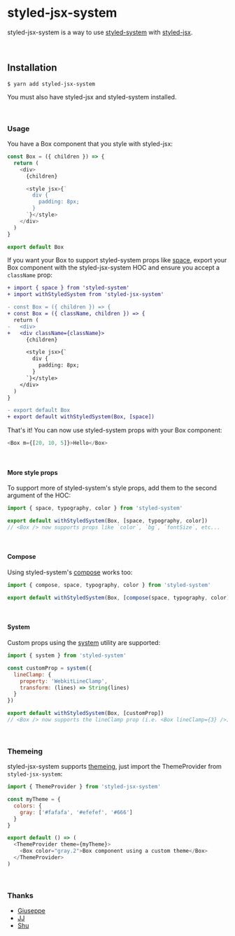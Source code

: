 # styled-jsx-system

styled-jsx-system is a way to use [styled-system](https://github.com/styled-system/styled-system) with [styled-jsx](https://github.com/zeit/styled-jsx).

<br />

## Installation

```
$ yarn add styled-jsx-system
```

You must also have styled-jsx and styled-system installed.

<br />

### Usage

You have a Box component that you style with styled-jsx:

```js
const Box = ({ children }) => {
  return (
    <div>
      {children}

      <style jsx>{`
        div {
          padding: 8px;
        }
      `}</style>
    </div>
  )
}

export default Box
```

If you want your Box to support styled-system props like [space](https://styled-system.com/table#space), export your Box component with the styled-jsx-system HOC and ensure you accept a `className` prop:

```diff
+ import { space } from 'styled-system'
+ import withStyledSystem from 'styled-jsx-system'

- const Box = ({ children }) => {
+ const Box = ({ className, children }) => {
  return (
-   <div>
+   <div className={className}>
      {children}

      <style jsx>{`
        div {
          padding: 8px;
        }
      `}</style>
    </div>
  )
}

- export default Box
+ export default withStyledSystem(Box, [space])
```

That's it! You can now use styled-system props with your Box component:

```js
<Box m={[20, 10, 5]}>Hello</Box>
```

<br />

#### More style props

To support more of styled-system's style props, add them to the second argument of the HOC:

```js
import { space, typography, color } from 'styled-system'

export default withStyledSystem(Box, [space, typography, color])
// <Box /> now supports props like `color`, `bg`, `fontSize`, etc...
```

<br />

#### Compose

Using styled-system's [compose](https://styled-system.com/api#compose) works too:

```js
import { compose, space, typography, color } from 'styled-system'

export default withStyledSystem(Box, [compose(space, typography, color)])
```

<br />

#### System

Custom props using the [system](https://styled-system.com/api#system) utility are supported:

```js
import { system } from 'styled-system'

const customProp = system({
  lineClamp: {
    property: 'WebkitLineClamp',
    transform: (lines) => String(lines)
  }
})

export default withStyledSystem(Box, [customProp])
// <Box /> now supports the lineClamp prop (i.e. <Box lineClamp={3} />)
```
<br />

### Themeing

styled-jsx-system supports [themeing](https://styled-system.com/theme-specification#theme-specification), just import the ThemeProvider from `styled-jsx-system`:

```js
import { ThemeProvider } from 'styled-jsx-system'

const myTheme = {
  colors: {
    gray: ['#fafafa', '#efefef', '#666']
  }
}

export default () => (
  <ThemeProvider theme={myTheme}>
    <Box color="gray.2">Box component using a custom theme</Box>
  </ThemeProvider>
)
```

<br />

### Thanks

- [Giuseppe](https://twitter.com/giuseppegurgone)
- [JJ](https://twitter.com/_ijjk)
- [Shu](https://twitter.com/shuding_)
